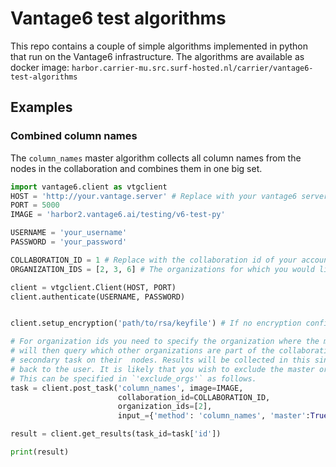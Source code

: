 # Vantage6 test algorithms

This repo contains a couple of simple algorithms implemented in python that run on the Vantage6 infrastructure.
The algorithms are available as docker image: `harbor.carrier-mu.src.surf-hosted.nl/carrier/vantage6-test-algorithms`

## Examples

### Combined column names
The `column_names` master algorithm collects all column names from the nodes in the collaboration and combines them 
in one big set.

```python
import vantage6.client as vtgclient
HOST = 'http://your.vantage.server' # Replace with your vantage6 server URI
PORT = 5000
IMAGE = 'harbor2.vantage6.ai/testing/v6-test-py'

USERNAME = 'your_username'
PASSWORD = 'your_password'

COLLABORATION_ID = 1 # Replace with the collaboration id of your account
ORGANIZATION_IDS = [2, 3, 6] # The organizations for which you would like to collect the column names

client = vtgclient.Client(HOST, PORT)
client.authenticate(USERNAME, PASSWORD)


client.setup_encryption('path/to/rsa/keyfile') # If no encryption configured do client.setup_encryption(None)

# For organization ids you need to specify the organization where the master algorithm should be run. This algorithm 
# will then query which other organizations are part of the collaboration and will in turn trigger the 
# secondary task on their  nodes. Results will be collected in this single master organization, aggregated and sent 
# back to the user. It is likely that you wish to exclude the master organization from running the secondary task. 
# This can be specified in `'exclude_orgs'` as follows.
task = client.post_task('column_names', image=IMAGE, 
                        collaboration_id=COLLABORATION_ID,
                        organization_ids=[2],
                        input_={'method': 'column_names', 'master':True, 'kwargs':{'exclude_orgs': [2]}})

result = client.get_results(task_id=task['id'])

print(result)
```

